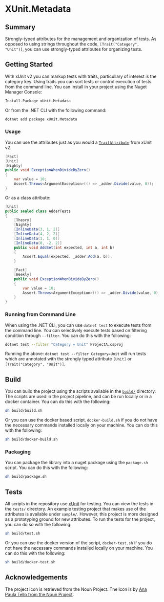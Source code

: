 # XUnit.Metadata

## Summary

Strongly-typed attributes for the management and organization of tests. As opposed to using strings throughout the code, `[Trait("Category", "Unit")]`, you can use strongly-typed attributes for organizing tests.

## Getting Started

With xUnit v2 you can markup tests with traits, particullary of interest is the category key. Using traits you can sort tests or control execution of tests from the command line. You can install in your project using the Nuget Manager Console:

```bash
Install-Package xUnit.Metadata
```

Or from the .NET CLI with the following command:

```bash
dotnet add package xUnit.Metadata
```

### Usage

You can use the attributes just as you would a [`TraitAttribute`](https://xunit.github.io/docs/comparisons.html) from xUnit v2.

```csharp
[Fact]
[Unit]
[Nighty]
public void ExceptionWhenDivideByZero()
{
    var value = 10;
    Assert.Throws<ArgumentException>(() => _adder.Divide(value, 0));
}
```

Or as a class attribute:

```csharp
[Unit]
public sealed class AdderTests
{
    [Theory]
    [Nighty]
    [InlineData(3, 1, 2)]
    [InlineData(4, 2, 2)]
    [InlineData(1, 1, 0)]
    [InlineData(0, -2, 2)]
    public void AddSet(int expected, int a, int b)
    {
        Assert.Equal(expected, _adder.Add(a, b));
    }

    [Fact]
    [Weekly]
    public void ExceptionWhenDivideByZero()
    {
        var value = 10;
        Assert.Throws<ArgumentException>(() => _adder.Divide(value, 0));
    }
}
```

### Running from Command Line

When using the .NET CLI, you can use `dotnet test` to execute tests from the command line. You can selectively execute tests based on filtering condition through `--filter`. You can do this with the following:

```bash
dotnet test --filter "Category = Unit" ProjectA.csproj
```

Running the above: `dotnet test --filter Category=Unit` will run tests which are annotated with the strongly typed attribute `[Unit]` or `[Trait("Category", "Unit")]`.

## Build

You can build the project using the scripts available in the [`build/`](build/) directory. The scripts are used in the project pipeline, and can be run locally or in a docker container. You can do this with the following:

```bash
sh build/build.sh
```

Or you can use the docker based script, `docker-build.sh` if you do not have the necessary commands installed locally on your machine. You can do this with the following:

```bash
sh build/docker-build.sh
```

### Packaging

You can package the library into a nuget package using the `package.sh` script. You can do this with the following:

```bash
sh build/package.sh
```

## Tests

All scripts in the repository use [xUnit](https://xunit.github.io/) for testing. You can view the tests in the `tests/` directory. An example testing project that makes use of the attributes is available under `sample/`. However, this project is more designed as a prototyping ground for new attributes. To run the tests for the project, you can do so with the following:

```bash
sh build/test.sh
```

Or you can use the docker version of the script, `docker-test.sh` if you do not have the necessary commands installed locally on your machine. You can do this with the following:

```bash
sh build/docker-test.sh
```

## Acknowledgements

The project icon is retrieved from the Noun Project. The icon is by [Ana Paula Tello from the Noun Project](pages/icon.md).